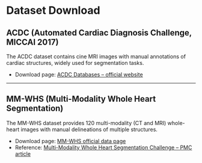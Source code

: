# Dataset Download

## ACDC (Automated Cardiac Diagnosis Challenge, MICCAI 2017)  
The ACDC dataset contains cine MRI images with manual annotations of cardiac structures, widely used for segmentation tasks.  

- Download page: [ACDC Databases – official website](https://www.creatis.insa-lyon.fr/Challenge/acdc/databases.html?utm_source=chatgpt.com)  

---

## MM-WHS (Multi-Modality Whole Heart Segmentation)  
The MM-WHS dataset provides 120 multi-modality (CT and MRI) whole-heart images with manual delineations of multiple structures.  

- Download page: [MM-WHS official data page](https://zmiclab.github.io/zxh/0/mmwhs/data.html?utm_source=chatgpt.com)  
- Reference: [Multi-Modality Whole Heart Segmentation Challenge – PMC article](https://pmc.ncbi.nlm.nih.gov/articles/PMC11399260/?utm_source=chatgpt.com)  

